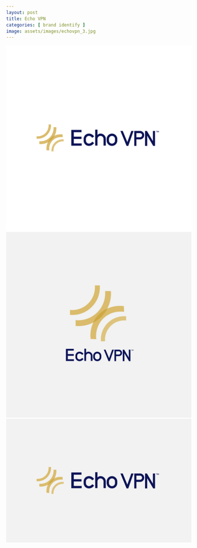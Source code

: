 ```yaml
---
layout: post
title: Echo VPN
categories: [ brand identify ]
image: assets/images/echovpn_3.jpg
---
```

![](/assets/images/echovpn_3.jpg)
![](/assets/images/echovpn_2.jpg)
![](/assets/images/echovpn_1.jpg)
